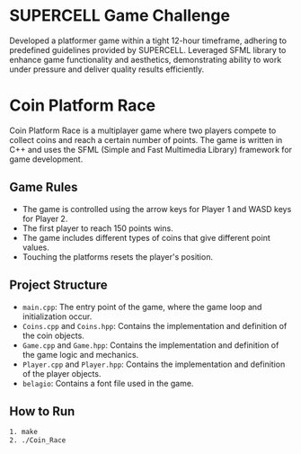 # SUPERCELL Game Challenge
Developed a platformer game within a tight 12-hour timeframe, adhering to predefined guidelines provided by SUPERCELL. Leveraged SFML library to enhance game functionality and aesthetics, demonstrating ability to work under pressure and deliver quality results efficiently.

# Coin Platform Race

Coin Platform Race is a multiplayer game where two players compete to collect coins and reach a certain number of points. The game is written in C++ and uses the SFML (Simple and Fast Multimedia Library) framework for game development.

## Game Rules

- The game is controlled using the arrow keys for Player 1 and WASD keys for Player 2.
- The first player to reach 150 points wins.
- The game includes different types of coins that give different point values.
- Touching the platforms resets the player's position.

## Project Structure

- `main.cpp`: The entry point of the game, where the game loop and initialization occur.
- `Coins.cpp` and `Coins.hpp`: Contains the implementation and definition of the coin objects.
- `Game.cpp` and `Game.hpp`: Contains the implementation and definition of the game logic and mechanics.
- `Player.cpp` and `Player.hpp`: Contains the implementation and definition of the player objects.
- `belagio`: Contains a font file used in the game.

## How to Run
```bash
1. make
2. ./Coin_Race
```

